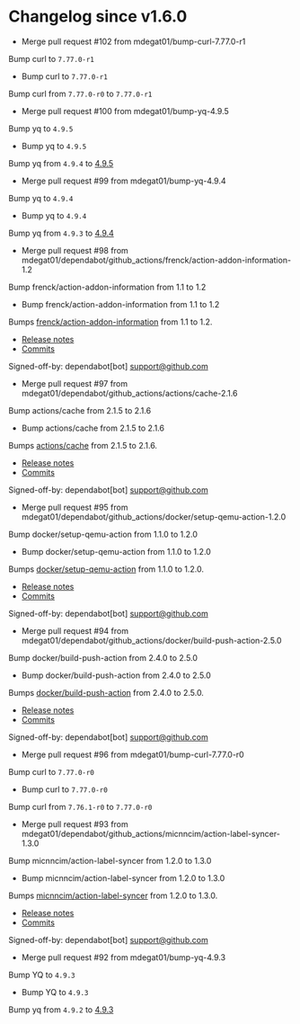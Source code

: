 # Changelog since v1.6.0
- Merge pull request #102 from mdegat01/bump-curl-7.77.0-r1

Bump curl to `7.77.0-r1` 
- Bump curl to `7.77.0-r1`

Bump curl from `7.77.0-r0` to `7.77.0-r1` 
- Merge pull request #100 from mdegat01/bump-yq-4.9.5

Bump yq to `4.9.5` 
- Bump yq to `4.9.5`

Bump yq from `4.9.4` to [4.9.5](https://github.com/mikefarah/yq/releases/tag/v4.9.5) 
- Merge pull request #99 from mdegat01/bump-yq-4.9.4

Bump yq to `4.9.4` 
- Bump yq to `4.9.4`

Bump yq from `4.9.3` to [4.9.4](https://github.com/mikefarah/yq/releases/tag/v4.9.4) 
- Merge pull request #98 from mdegat01/dependabot/github_actions/frenck/action-addon-information-1.2

Bump frenck/action-addon-information from 1.1 to 1.2 
- Bump frenck/action-addon-information from 1.1 to 1.2

Bumps [frenck/action-addon-information](https://github.com/frenck/action-addon-information) from 1.1 to 1.2.
- [Release notes](https://github.com/frenck/action-addon-information/releases)
- [Commits](https://github.com/frenck/action-addon-information/compare/v1.1...v1.2)

Signed-off-by: dependabot[bot] <support@github.com> 
- Merge pull request #97 from mdegat01/dependabot/github_actions/actions/cache-2.1.6

Bump actions/cache from 2.1.5 to 2.1.6 
- Bump actions/cache from 2.1.5 to 2.1.6

Bumps [actions/cache](https://github.com/actions/cache) from 2.1.5 to 2.1.6.
- [Release notes](https://github.com/actions/cache/releases)
- [Commits](https://github.com/actions/cache/compare/v2.1.5...v2.1.6)

Signed-off-by: dependabot[bot] <support@github.com> 
- Merge pull request #95 from mdegat01/dependabot/github_actions/docker/setup-qemu-action-1.2.0

Bump docker/setup-qemu-action from 1.1.0 to 1.2.0 
- Bump docker/setup-qemu-action from 1.1.0 to 1.2.0

Bumps [docker/setup-qemu-action](https://github.com/docker/setup-qemu-action) from 1.1.0 to 1.2.0.
- [Release notes](https://github.com/docker/setup-qemu-action/releases)
- [Commits](https://github.com/docker/setup-qemu-action/compare/v1.1.0...v1.2.0)

Signed-off-by: dependabot[bot] <support@github.com> 
- Merge pull request #94 from mdegat01/dependabot/github_actions/docker/build-push-action-2.5.0

Bump docker/build-push-action from 2.4.0 to 2.5.0 
- Bump docker/build-push-action from 2.4.0 to 2.5.0

Bumps [docker/build-push-action](https://github.com/docker/build-push-action) from 2.4.0 to 2.5.0.
- [Release notes](https://github.com/docker/build-push-action/releases)
- [Commits](https://github.com/docker/build-push-action/compare/v2.4.0...v2.5.0)

Signed-off-by: dependabot[bot] <support@github.com> 
- Merge pull request #96 from mdegat01/bump-curl-7.77.0-r0

Bump curl to `7.77.0-r0` 
- Bump curl to `7.77.0-r0`

Bump curl from `7.76.1-r0` to `7.77.0-r0` 
- Merge pull request #93 from mdegat01/dependabot/github_actions/micnncim/action-label-syncer-1.3.0

Bump micnncim/action-label-syncer from 1.2.0 to 1.3.0 
- Bump micnncim/action-label-syncer from 1.2.0 to 1.3.0

Bumps [micnncim/action-label-syncer](https://github.com/micnncim/action-label-syncer) from 1.2.0 to 1.3.0.
- [Release notes](https://github.com/micnncim/action-label-syncer/releases)
- [Commits](https://github.com/micnncim/action-label-syncer/compare/v1.2.0...v1.3.0)

Signed-off-by: dependabot[bot] <support@github.com> 
- Merge pull request #92 from mdegat01/bump-yq-4.9.3

Bump YQ to `4.9.3` 
- Bump YQ to `4.9.3`

Bump yq from `4.9.2` to [4.9.3](https://github.com/mikefarah/yq/releases/tag/v4.9.3) 
